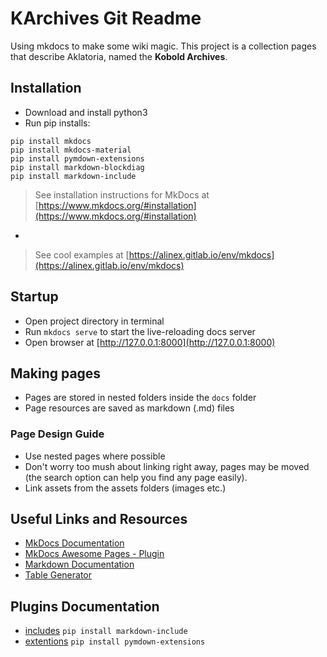 # KArchives Git Readme
Using mkdocs to make some wiki magic.  This project is a collection pages that describe Aklatoria, named the **Kobold Archives**.

## Installation

- Download and install python3
- Run pip installs:
```
pip install mkdocs
pip install mkdocs-material
pip install pymdown-extensions
pip install markdown-blockdiag
pip install markdown-include
```

> See installation instructions for MkDocs at [https://www.mkdocs.org/#installation](https://www.mkdocs.org/#installation)
+
> See cool examples at [https://alinex.gitlab.io/env/mkdocs](https://alinex.gitlab.io/env/mkdocs)

## Startup
* Open project directory in terminal
* Run `mkdocs serve` to start the live-reloading docs server
* Open browser at [http://127.0.0.1:8000](http://127.0.0.1:8000)

## Making pages
* Pages are stored in nested folders inside the `docs` folder
* Page resources are saved as markdown (.md) files

### Page Design Guide
* Use nested pages where possible
* Don't worry too mush about linking right away, pages may be moved (the search option can help you find any page easily).
* Link assets from the assets folders (images etc.)

## Useful Links and Resources
* [MkDocs Documentation](https://www.mkdocs.org/)
* [MkDocs Awesome Pages - Plugin](https://github.com/lukasgeiter/mkdocs-awesome-pages-plugin)
* [Markdown Documentation](https://daringfireball.net/projects/markdown/)
* [Table Generator](https://www.tablesgenerator.com/markdown_tables)

## Plugins Documentation 
* [includes](https://pypi.org/project/markdown-include/)
`pip install markdown-include`
* [extentions](https://pypi.org/project/pymdown-extensions/)
`pip install pymdown-extensions`

